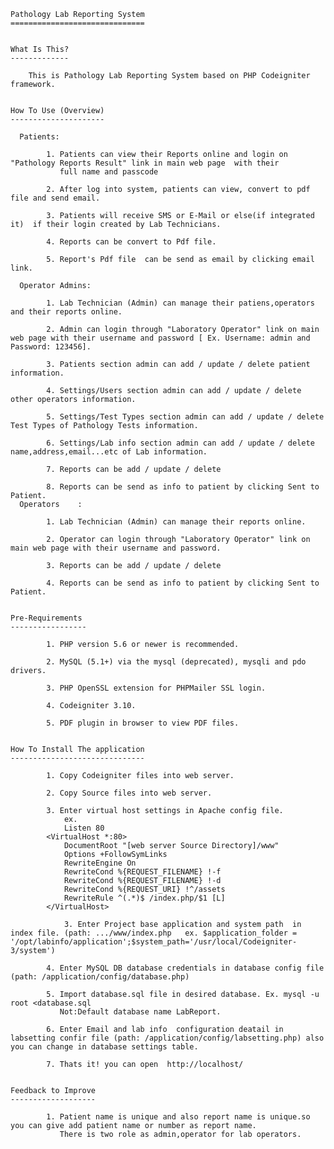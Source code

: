     Pathology Lab Reporting System
    ==============================


    What Is This?
    -------------

		This is Pathology Lab Reporting System based on PHP Codeigniter framework.
		
		
    How To Use (Overview)
    ---------------------
	  	
      Patients:

			1. Patients can view their Reports online and login on "Pathology Reports Result" link in main web page  with their 
			   full name and passcode

			2. After log into system, patients can view, convert to pdf file and send email.
			
			3. Patients will receive SMS or E-Mail or else(if integrated it)  if their login created by Lab Technicians.
			
			4. Reports can be convert to Pdf file.
			
			5. Report's Pdf file  can be send as email by clicking email link.
	 
      Operator Admins: 
	
			1. Lab Technician (Admin) can manage their patiens,operators and their reports online.

			2. Admin can login through "Laboratory Operator" link on main web page with their username and password [ Ex. Username: admin and Password: 123456].
			
			3. Patients section admin can add / update / delete patient information.

			4. Settings/Users section admin can add / update / delete other operators information. 
			
			5. Settings/Test Types section admin can add / update / delete Test Types of Pathology Tests information. 
			
			6. Settings/Lab info section admin can add / update / delete name,address,email...etc of Lab information. 
			
			7. Reports can be add / update / delete 
			
			8. Reports can be send as info to patient by clicking Sent to Patient.
      Operators    : 
	
			1. Lab Technician (Admin) can manage their reports online.

			2. Operator can login through "Laboratory Operator" link on main web page with their username and password.
			
			3. Reports can be add / update / delete 
			
			4. Reports can be send as info to patient by clicking Sent to Patient.
	
	
    Pre-Requirements
	-----------------
	
			1. PHP version 5.6 or newer is recommended.
			   
			2. MySQL (5.1+) via the mysql (deprecated), mysqli and pdo drivers.
			
			3. PHP OpenSSL extension for PHPMailer SSL login.
			
			4. Codeigniter 3.10. 

			5. PDF plugin in browser to view PDF files. 
	
	
    How To Install The application
    ------------------------------

			1. Copy Codeigniter files into web server. 
		
			2. Copy Source files into web server.
			
			3. Enter virtual host settings in Apache config file.
				ex.
				Listen 80
			<VirtualHost *:80>
			    DocumentRoot "[web server Source Directory]/www"
			    Options +FollowSymLinks
			    RewriteEngine On
			    RewriteCond %{REQUEST_FILENAME} !-f
			    RewriteCond %{REQUEST_FILENAME} !-d
 			    RewriteCond %{REQUEST_URI} !^/assets
			    RewriteRule ^(.*)$ /index.php/$1 [L]
			</VirtualHost>

  		        3. Enter Project base application and system path  in index file. (path: .../www/index.php   ex. $application_folder = '/opt/labinfo/application';$system_path='/usr/local/Codeigniter-3/system')
	
			4. Enter MySQL DB database credentials in database config file (path: /application/config/database.php)
			
			5. Import database.sql file in desired database. Ex. mysql -u root <database.sql 
			   Not:Default database name LabReport.
			
			6. Enter Email and lab info  configuration deatail in labsetting confir file (path: /application/config/labsetting.php) also you can change in database settings table.
		
			7. Thats it! you can open  http://localhost/ 
	
	
    Feedback to Improve
	-------------------
	
			1. Patient name is unique and also report name is unique.so you can give add patient name or number as report name.  
			   There is two role as admin,operator for lab operators.
